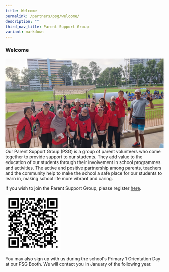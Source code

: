 ```yaml
---
title: Welcome
permalink: /partners/psg/welcome/
description: ""
third_nav_title: Parent Support Group
variant: markdown
---
```

### Welcome
![](/images/PSG/welcome.jpg)
Our Parent Support Group (PSG) is a group of parent volunteers who come together to provide support to our students. They add value to the education of our students through their involvement in school programmes and activities. The active and positive partnership among parents, teachers and the community help to make the school a safe place for our students to learn in, making school life more vibrant and caring.

If you wish to join the Parent Support Group, please register [here](https://go.gov.sg/pypsg).


<img src="/images/PSG/psg%20qr%20final.png" style="width:35%"> 


You may also sign up with us during the school's Primary 1 Orientation Day at our PSG Booth. We will contact you in January of the following year.